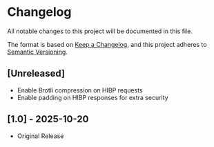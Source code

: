 # Changelog
All notable changes to this project will be documented in this file.

The format is based on [Keep a Changelog](https://keepachangelog.com/en/1.0.0/),
and this project adheres to [Semantic Versioning](https://semver.org/spec/v2.0.0.html).

## [Unreleased]

- Enable Brotli compression on HIBP requests
- Enable padding on HIBP responses for extra security

## [1.0] - 2025-10-20
- Original Release
